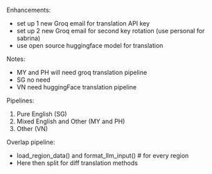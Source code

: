 Enhancements:
- set up 1 new Groq email for translation API key
- set up 2 new Groq email for second key rotation (use personal for sabrina)
- use open source huggingface model for translation


Notes:
- MY and PH will need groq translation pipeline
- SG no need
- VN need huggingFace translation pipeline


Pipelines:
1. Pure English (SG)
2. Mixed English and Other (MY and PH)
3. Other (VN)

Overlap pipeline: 
- load_region_data() and format_llm_input() # for every region
- Here then split for diff translation methods



